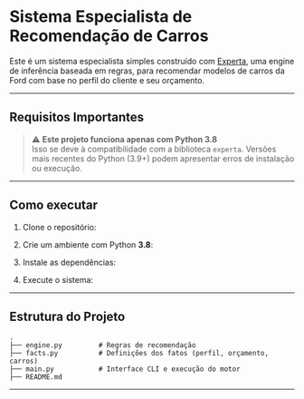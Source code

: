 # Sistema Especialista de Recomendação de Carros

Este é um sistema especialista simples construído com [Experta](https://github.com/nilp0inter/experta), uma engine de inferência baseada em regras, para recomendar modelos de carros da Ford com base no perfil do cliente e seu orçamento.

---

## Requisitos Importantes

> ⚠️ **Este projeto funciona apenas com Python 3.8**  
> Isso se deve à compatibilidade com a biblioteca `experta`. Versões mais recentes do Python (3.9+) podem apresentar erros de instalação ou execução.

---

## Como executar

1. Clone o repositório:

2. Crie um ambiente com Python **3.8**:

3. Instale as dependências:

4. Execute o sistema:

---

## Estrutura do Projeto

```
.
├── engine.py         # Regras de recomendação
├── facts.py          # Definições dos fatos (perfil, orçamento, carros)
├── main.py           # Interface CLI e execução do motor
├── README.md
```

---